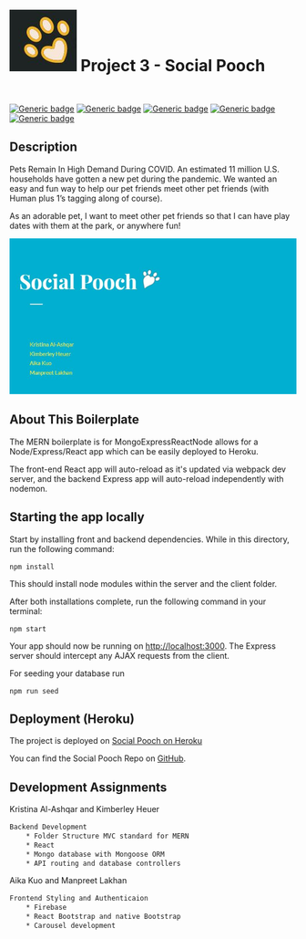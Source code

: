 # ![Image of logo](client/logopawprint.JPG)  Project 3 - Social Pooch 

<br>

[![Generic badge](https://img.shields.io/badge/Made%20with-React-blue.svg)](https://shields.io/)
[![Generic badge](https://img.shields.io/badge/Made%20with-JAVASCRIPT-yellow.svg)](https://shields.io/)
[![Generic badge](https://img.shields.io/badge/Using-Mongo-green.svg)](https://shields.io/)
[![Generic badge](https://img.shields.io/badge/Using-ReactBootstrap-orange.svg)](https://shields.io/)
[![Generic badge](https://img.shields.io/badge/Authentication-Firebase-red.svg)](https://shields.io/)

## Description 

Pets Remain In High Demand During COVID. An estimated 11 million U.S. households have gotten a new pet during the pandemic. 
We wanted an easy and fun way to  help our pet friends meet other pet friends (with Human plus 1’s tagging along of course). 

As an adorable pet, I want to meet other pet friends so that I can have play dates with them at the park, or anywhere fun! 

![Social Pooch](client/SocialPooch.JPG)


## About This Boilerplate

The MERN boilerplate is for MongoExpressReactNode allows for a Node/Express/React app which can be easily deployed to Heroku.

The front-end React app will auto-reload as it's updated via webpack dev server, and the backend Express app will auto-reload independently with nodemon.

## Starting the app locally

Start by installing front and backend dependencies. While in this directory, run the following command:

```
npm install
```

This should install node modules within the server and the client folder.

After both installations complete, run the following command in your terminal:

```
npm start
```

Your app should now be running on <http://localhost:3000>. The Express server should intercept any AJAX requests from the client.

For seeding your database run

``` 
npm run seed
```

## Deployment (Heroku)

The project is deployed on [Social Pooch on Heroku](https://secure-fjord-72458.herokuapp.com/login)

You can find the Social Pooch Repo on [GitHub](https://github.com/mklakhan/social-pooch).

## Development Assignments


Kristina Al-Ashqar and Kimberley Heuer
```
Backend Development
    * Folder Structure MVC standard for MERN
    * React
    * Mongo database with Mongoose ORM
    * API routing and database controllers   
```

Aika Kuo and Manpreet Lakhan
```
Frontend Styling and Authenticaion
    * Firebase
    * React Bootstrap and native Bootstrap
    * Carousel development
```

